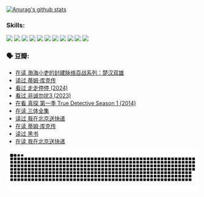 
[![Anurag's github stats](https://github-readme-stats.vercel.app/api?username=w940853815)](https://github.com/anuraghazra/github-readme-stats)

### Skills:

<code><img height="32" src="https://cdn.jsdelivr.net/npm/simple-icons@v5/icons/python.svg"></code>
<code><img height="32" src="https://cdn.jsdelivr.net/npm/simple-icons@v5/icons/javascript.svg"></code>
<code><img height="32" src="https://cdn.jsdelivr.net/npm/simple-icons@v5/icons/django.svg"></code>
<code><img height="32" src="https://cdn.jsdelivr.net/npm/simple-icons@v5/icons/flask.svg"></code>
<code><img height="32" src="https://cdn.jsdelivr.net/npm/simple-icons@v5/icons/vuetify.svg"></code>
<code><img height="32" src="https://cdn.jsdelivr.net/npm/simple-icons@v5/icons/git.svg"></code>
<code><img height="32" src="https://cdn.jsdelivr.net/npm/simple-icons@v5/icons/docker.svg"></code>
<code><img height="32" src="https://cdn.jsdelivr.net/npm/simple-icons@v5/icons/postgresql.svg"></code>
<code><img height="32" src="https://cdn.jsdelivr.net/npm/simple-icons@v5/icons/elasticsearch.svg"></code>
<code><img height="32" src="https://cdn.jsdelivr.net/npm/simple-icons@v5/icons/macos.svg"></code>
<code><img height="32" src="https://cdn.jsdelivr.net/npm/simple-icons@v5/icons/linux.svg"></code>

### 🗣 豆瓣:

<!-- DOUBAN-ACTIVITIES:START -->
- [在读 渤海小吏的封建脉络百战系列：楚汉双雄](https://www.douban.com/people/136069238/status/4700950146/?_i=25056035)
- [读过 蒂姆·库克传](https://www.douban.com/people/136069238/status/4700949869/?_i=25056035)
- [看过 走走停停‎ (2024)](https://www.douban.com/people/136069238/status/4684430230/?_i=25056035)
- [看过 非诚勿扰3‎ (2023)](https://www.douban.com/people/136069238/status/4676324100/?_i=25056035)
- [在看 真探 第一季 True Detective Season 1‎ (2014)](https://www.douban.com/people/136069238/status/4673382852/?_i=25056035)
- [在读 三体全集](https://www.douban.com/people/136069238/status/4672842521/?_i=25056035)
- [读过 我在北京送快递](https://www.douban.com/people/136069238/status/4672842036/?_i=25056035)
- [在读 蒂姆·库克传](https://www.douban.com/people/136069238/status/4663517053/?_i=25056035)
- [读过 黑书](https://www.douban.com/people/136069238/status/4663516022/?_i=25056035)
- [在读 我在北京送快递](https://www.douban.com/people/136069238/status/4658098365/?_i=25056035)
<!-- DOUBAN-ACTIVITIES:END -->


![Snake animation](https://raw.githubusercontent.com/w940853815/w940853815/output/github-contribution-grid-snake.svg)

<!--
**w940853815/w940853815** is a ✨ _special_ ✨ repository because its `README.md` (this file) appears on your GitHub profile.

Here are some ideas to get you started:

- 🔭 I’m currently working on ...
- 🌱 I’m currently learning ...
- 👯 I’m looking to collaborate on ...
- 🤔 I’m looking for help with ...
- 💬 Ask me about ...
- 📫 How to reach me: ...
- 😄 Pronouns: ...
- ⚡ Fun fact: ...
-->

